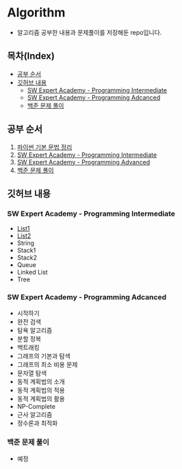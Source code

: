# Algorithm

* 알고리즘 공부한 내용과 문제풀이를 저장해둔 repo입니다.   

## 목차(Index)
 - [공부 순서](#공부-순서)
 - [깃허브 내용](#깃허브-내용)
	- [SW Expert Academy - Programming Intermediate](#sw-expert-academy---programming-intermediate)
	- [SW Expert Academy - Programming Adcanced](#sw-expert-academy---programming-adcanced)
	- [백준 문제 풀이](#백준-문제-풀이)
   
## 공부 순서
1. [파이썬 기본 문법 정리](https://github.com/kimonesuk/PythonPractice)
2. [SW Expert Academy - Programming Intermediate](https://swexpertacademy.com/main/learn/course/subjectList.do?courseId=AVuPDN86AAXw5UW6)
3. [SW Expert Academy - Programming Advanced](https://swexpertacademy.com/main/learn/course/subjectList.do?courseId=AVuPDYSqAAbw5UW6)
4. [백준 문제 풀이](https://www.acmicpc.net/)
   
   
## 깃허브 내용
### SW Expert Academy - Programming Intermediate
* [List1](https://github.com/kimonesuk/algorithm/blob/main/list.md)
* [List2](https://github.com/kimonesuk/algorithm/blob/main/list2.md)
* String
* Stack1
* Stack2
* Queue
* Linked List
* Tree
### SW Expert Academy - Programming Adcanced
* 시작하기
* 완전 검색
* 탐욕 알고리즘
* 분할 정복
* 백트래킹
* 그래프의 기본과 탐색
* 그래프의 최소 비용 문제
* 문자열 탐색
* 동적 계획법의 소개
* 동적 계획법의 적용
* 동적 계획법의 활용
* NP-Complete
* 근사 알고리즘
* 정수론과 최적화
### 백준 문제 풀이
* 예정
